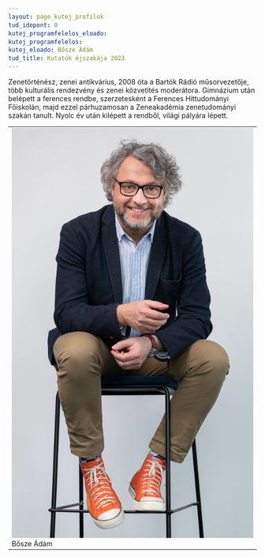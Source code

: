 ```yaml
---
layout: page_kutej_profilok
tud_idopont: 0
kutej_programfelelos_eloado: 
kutej_programfelelos: 
kutej_eloado: Bősze Ádám
tud_title: Kutatók éjszakája 2023
---
```

Zenetörténész, zenei antikvárius, 2008 óta a Bartók Rádió műsorvezetője, több kulturális rendezvény és zenei közvetítés moderátora. Gimnázium után belépett a ferences rendbe, szerzetesként a Ferences Hittudományi Főiskolán, majd ezzel párhuzamosan a Zeneakadémia zenetudományi szakán tanult. 
Nyolc év után kilépett a rendből, világi pályára lépett.

 <table class="picture">
<tr>
<td>

<div class="gallery">
    <img src="images/Bosze_Adam.jpg" max-width="250" max-height="200">
  <div class="desc">Bősze Ádám</div>
</div>

</td>
</tr>
</table>
